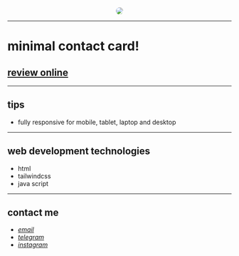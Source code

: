 <div align="center">
  <img src="https://raw.githubusercontent.com/sys113/contact-card/main/review.png" style="border-radius:20px">
</div>

---

# minimal contact card!
## [review online](https://sys113.github.io/)

---
## tips

* fully responsive for mobile, tablet, laptop and desktop
---
## web development technologies
* html 
* tailwindcss
* java script
---
## contact me
* *[email](mailto:051.SYS113@gmail.com)*
* *[telegram](https://t.me/SYS113/)*
* *[instagram](https://instagram.com/sys113/)*

